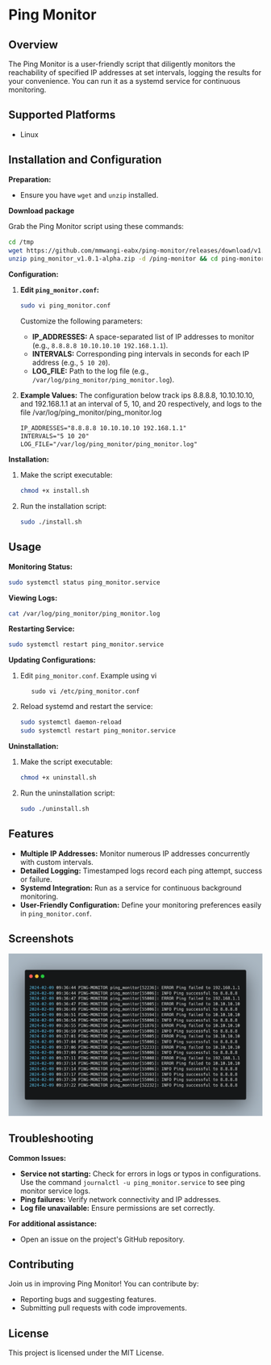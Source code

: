 # Ping Monitor

## Overview

The Ping Monitor is a user-friendly script that diligently monitors the reachability of specified IP addresses at set intervals, logging the results for your convenience. You can run it as a systemd service for continuous monitoring.

## Supported Platforms

- Linux

## Installation and Configuration

**Preparation:**

- Ensure you have `wget` and `unzip` installed.

**Download package**

Grab the Ping Monitor script using these commands:

```bash
cd /tmp
wget https://github.com/mmwangi-eabx/ping-monitor/releases/download/v1.0.1-alpha/ping_monitor_v1.0.1-alpha.zip
unzip ping_monitor_v1.0.1-alpha.zip -d /ping-monitor && cd ping-monitor
```

**Configuration:**

1. **Edit `ping_monitor.conf`:**

   ```bash
   sudo vi ping_monitor.conf
   ```

   Customize the following parameters:

   - **IP_ADDRESSES:** A space-separated list of IP addresses to monitor (e.g., `8.8.8.8 10.10.10.10 192.168.1.1`).
   - **INTERVALS:** Corresponding ping intervals in seconds for each IP address (e.g., `5 10 20`).
   - **LOG_FILE:** Path to the log file (e.g., `/var/log/ping_monitor/ping_monitor.log`).

2. **Example Values:**
   The configuration below track ips 8.8.8.8, 10.10.10.10, and 192.168.1.1 at an interval of 5, 10, and 20 respectively, and logs to the file /var/log/ping_monitor/ping_monitor.log

   ```
   IP_ADDRESSES="8.8.8.8 10.10.10.10 192.168.1.1"
   INTERVALS="5 10 20"
   LOG_FILE="/var/log/ping_monitor/ping_monitor.log"
   ```

**Installation:**

1. Make the script executable:

   ```bash
   chmod +x install.sh
   ```

2. Run the installation script:

   ```bash
   sudo ./install.sh
   ```

## Usage

**Monitoring Status:**

```bash
sudo systemctl status ping_monitor.service
```

**Viewing Logs:**

```bash
cat /var/log/ping_monitor/ping_monitor.log
```

**Restarting Service:**

```bash
sudo systemctl restart ping_monitor.service
```

**Updating Configurations:**

1. Edit `ping_monitor.conf`. Example using vi
   ```
      sudo vi /etc/ping_monitor.conf
   ```
3. Reload systemd and restart the service:

   ```bash
   sudo systemctl daemon-reload
   sudo systemctl restart ping_monitor.service
   ```

**Uninstallation:**

1. Make the script executable:

   ```bash
   chmod +x uninstall.sh
   ```

2. Run the uninstallation script:

   ```bash
   sudo ./uninstall.sh
   ```

## Features

- **Multiple IP Addresses:** Monitor numerous IP addresses concurrently with custom intervals.
- **Detailed Logging:** Timestamped logs record each ping attempt, success or failure.
- **Systemd Integration:** Run as a service for continuous background monitoring.
- **User-Friendly Configuration:** Define your monitoring preferences easily in `ping_monitor.conf`.

## Screenshots

![ping monitor logs screenshoot](images/ping-monitor-logs-screenhoot-one.png)

## Troubleshooting

**Common Issues:**

- **Service not starting:** Check for errors in logs or typos in configurations. Use the command `journalctl -u ping_monitor.service` to see ping monitor service logs.
- **Ping failures:** Verify network connectivity and IP addresses.
- **Log file unavailable:** Ensure permissions are set correctly.

**For additional assistance:**

- Open an issue on the project's GitHub repository.

## Contributing

Join us in improving Ping Monitor! You can contribute by:

- Reporting bugs and suggesting features.
- Submitting pull requests with code improvements.

## License

This project is licensed under the MIT License.
